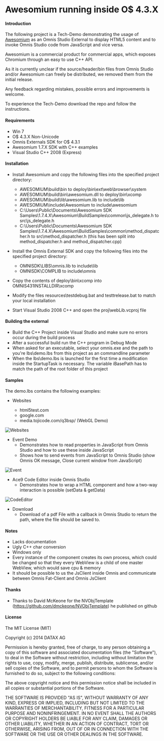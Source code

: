 Awesomium running inside O$ 4.3.X
=======================

#### Introduction

The following project is a Tech-Demo demonstrating the usage of [Awesomium](http://awesomium.com/) as an Omnis Studio External to display HTML5 content and to invoke Omnis Studio code from JavaScript and vice versa.

Awesomium is a commercial product for commercial apps, which exposes Chromium through an easy to use C++ API.

As it is currently unclear if the source/header/bin files from Omnis Studio and/or Awesomium can freely be distributed, we removed them from the initial release.

Any feedback regarding mistakes, possible errors and improvements is welcome.

To experience the Tech-Demo download the repo and follow the instructions.

#### Requirements

+ Win 7
+ O$ 4.3.X Non-Unicode
+ Omnis Externals SDK for O$ 4.3.1
+ Awesomium 1.7.X SDK with C++ examples
+ Visual Studio C++ 2008 (Express)

#### Installation

+ Install Awesomium and copy the following files into the specified project directory:
    * AWESOMIUM\build\bin to deploy\bin\ext\web\browser\system
    * AWESOMIUM\build\bin\awesomium.dll to deploy\bin\xcomp
    * AWESOMIUM\build\lib\awesomium.lib to include\lib
    * AWESOMIUM\include\Awesomium to include\awesomium
    * C:\Users\Public\Documents\Awesomium SDK Samples\1.7.4.X\Awesomium\BuildSamples\common\js_delegate.h to src\js_delegate.h
    * C:\Users\Public\Documents\Awesomium SDK Samples\1.7.4.X\Awesomium\BuildSamples\common\method_dispatcher.h to src\method_dispatcher.h (this has been split into method_dispatcher.h and method_dispatcher.cpp)
    

+ Install the Omnis External SDK and copy the following files into the specified project directory:
    * OMNISDK\LIBS\omnis.lib to include\lib
    * OMNISDK\COMPLIB to include\omnis

+ Copy the contents of deploy\bin\xcomp into OMNIS431INSTALLDIR\xcomp
+ Modify the files resources\testdebug.bat and testtrelease.bat to match your local installation
+ Start Visual Studio 2008 C++ and open the proj\webLib.vcproj file

#### Building the external

+ Build the C++ Project inside Visual Studio and make sure no errors occur during the build process
+ After a successful build run the C++ program in Debug Mode
+ When asked for an executable, select your omnis.exe and the path to you're lbs\demo.lbs from this project as an commandline parameter
+ When the lbs\demo.lbs is launched for the first time a modification inside the StartupTask is necessary. The variable iBasePath has to match the path of the root folder of this project

#### Samples

The demo.lbs contains the following examples:

+ Websites

    + html5test.com
    + google.com
    + media.tojicode.com/q3bsp/ (WebGL Demo)

![Websites](resources/screenshot-1.png?raw=true "Websites")

+ Event Demo
    * Demonstrates how to read properties in JavaScript from Omnis Studio and how to use these inside JavaScript
    * Shows how to send events from JavaScript to Omnis Studio (show Omnis OK message, Close current window from JavaScript)

![Event](resources/screenshot-2.png?raw=true "Event")

+ Ace9 Code Editor inside Omnis Studio
    * Demonstrates how to wrap a HTML component and how a two-way interaction is possible (setData & getData)

![CodeEditor](resources/screenshot-3.png?raw=true "CodeEditor")

+ Download 
	* Download of a pdf File with a callback in Omnis Studio to return the path, where the file should be saved to.

#### Notes

+ Lacks documentation
+ Ugly C++ char conversion
+ Windows only
+ Every instance of the component creates its own process, which could be changed so that they every WebView is a child of one master WebView, which would save cpu & memory
+ It should be possible to us the JsClient inside Omnis and communicate between Omnis Fat-Client and Omnis JsClient

#### Thanks

+ Thanks to David McKeone for the NVObjTemplate (https://github.com/dmckeone/NVObjTemplate) he published on github

#### License

The MIT License (MIT)

Copyright (c) 2014 DATAX AG

Permission is hereby granted, free of charge, to any person obtaining a copy
of this software and associated documentation files (the "Software"), to deal
in the Software without restriction, including without limitation the rights
to use, copy, modify, merge, publish, distribute, sublicense, and/or sell
copies of the Software, and to permit persons to whom the Software is
furnished to do so, subject to the following conditions:

The above copyright notice and this permission notice shall be included in all
copies or substantial portions of the Software.

THE SOFTWARE IS PROVIDED "AS IS", WITHOUT WARRANTY OF ANY KIND, EXPRESS OR
IMPLIED, INCLUDING BUT NOT LIMITED TO THE WARRANTIES OF MERCHANTABILITY,
FITNESS FOR A PARTICULAR PURPOSE AND NONINFRINGEMENT. IN NO EVENT SHALL THE
AUTHORS OR COPYRIGHT HOLDERS BE LIABLE FOR ANY CLAIM, DAMAGES OR OTHER
LIABILITY, WHETHER IN AN ACTION OF CONTRACT, TORT OR OTHERWISE, ARISING FROM,
OUT OF OR IN CONNECTION WITH THE SOFTWARE OR THE USE OR OTHER DEALINGS IN THE
SOFTWARE.

